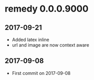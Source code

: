 # remedy 0.0.0.9000

## 2017-09-21
* Added latex inline 
* url and image are now context aware

## 2017-09-08

* First commit on 2017-09-08 


